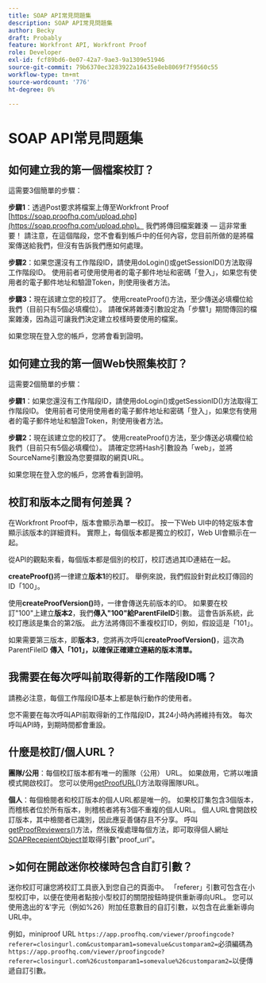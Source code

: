 ```yaml
---
title: SOAP API常見問題集
description: SOAP API常見問題集
author: Becky
draft: Probably
feature: Workfront API, Workfront Proof
role: Developer
exl-id: fcf89bd6-0e07-42a7-9ae3-9a1309e51946
source-git-commit: 79b6370ec3283922a16435e8eb8069f7f9560c55
workflow-type: tm+mt
source-wordcount: '776'
ht-degree: 0%

---
```


# SOAP API常見問題集

## 如何建立我的第一個檔案校訂？

這需要3個簡單的步驟：

**步驟1**：透過Post要求將檔案上傳至Workfront Proof  [https://soap.proofhq.com/upload.php](https://soap.proofhq.com/upload.php)。 我們將傳回檔案雜湊 — 這非常重要！ 請注意，在這個階段，您不會看到帳戶中的任何內容，您目前所做的是將檔案傳送給我們，但沒有告訴我們應如何處理。

**步驟2**：如果您還沒有工作階段ID，請使用doLogin()或getSessionID()方法取得工作階段ID。 使用前者可使用使用者的電子郵件地址和密碼「登入」，如果您有使用者的電子郵件地址和驗證Token，則使用後者方法。

**步驟3：**&#x200B;現在該建立您的校訂了。 使用createProof()方法，至少傳送必填欄位給我們（目前只有5個必填欄位）。 請確保將雜湊引數設定為「步驟1」期間傳回的檔案雜湊，因為這可讓我們決定建立校樣時要使用的檔案。

如果您現在登入您的帳戶，您將會看到證明。

## 如何建立我的第一個Web快照集校訂？

這需要2個簡單的步驟：

**步驟1**：如果您還沒有工作階段ID，請使用doLogin()或getSessionID()方法取得工作階段ID。 使用前者可使用使用者的電子郵件地址和密碼「登入」，如果您有使用者的電子郵件地址和驗證Token，則使用後者方法。

**步驟2：**&#x200B;現在該建立您的校訂了。 使用createProof()方法，至少傳送必填欄位給我們（目前只有5個必填欄位）。 請確定您將Hash引數設為「web」，並將SourceName引數設為您要擷取的網頁URL。

如果您現在登入您的帳戶，您將會看到證明。

## 校訂和版本之間有何差異？

在Workfront Proof中，版本會顯示為單一校訂。 按一下Web UI中的特定版本會顯示該版本的詳細資料。 實際上，每個版本都是獨立的校訂，Web UI會顯示在一起。

從API的觀點來看，每個版本都是個別的校訂，校訂透過其ID連結在一起。

**createProof()**&#x200B;將一律建立&#x200B;**版本1**&#x200B;的校訂。 舉例來說，我們假設針對此校訂傳回的ID「100」。

使用&#x200B;**createProofVersion()**&#x200B;時，一律會傳送先前版本的ID。 如果要在校訂&quot;100&quot;上建立&#x200B;**版本2**，我們&#x200B;**傳入&quot;100&quot;給ParentFileID**&#x200B;引數。 這會告訴系統，此校訂應該是集合的第2版。 此方法將傳回不重複校訂ID，例如，假設這是「101」。

如果需要第三版本，即&#x200B;**版本3**，您將再次呼叫&#x200B;**createProofVersion()**，這次為ParentFileID **傳入「101」，以確保正確建立連結的版本清單。**

## 我需要在每次呼叫前取得新的工作階段ID嗎？

請務必注意，每個工作階段ID基本上都是執行動作的使用者。 

您不需要在每次呼叫API前取得新的工作階段ID，其24小時內將維持有效。 每次呼叫API時，到期時間都會重設。

## 什麼是校訂/個人URL？

**團隊/公用**：每個校訂版本都有唯一的團隊（公用） URL。 如果啟用，它將以唯讀模式開啟校訂。 您可以使用[getProofURL()](https://api.proofhq.com/home/proofs/getproofurl.html)方法取得團隊URL。

**個人**：每個檢閱者和校訂版本的個人URL都是唯一的。 如果校訂集包含3個版本，而稽核者位於所有版本，則稽核者將有3個不重複的個人URL。 個人URL會開啟校訂版本，其中檢閱者已識別，因此應妥善儲存且不分享。 呼叫[getProofReviewers()](https://api.proofhq.com/home/proofs/getproofreviewers.html)方法，然後反複處理每個方法，即可取得個人網址  [SOAPRecepientObject](https://api.proofhq.com/home/objects/soaprecipientobject.html)並取得引數&quot;proof_url&quot;。

## >如何在開啟迷你校樣時包含自訂引數？

迷你校訂可讓您將校訂工具嵌入到您自己的頁面中。 「referer」引數可包含在小型校訂中，以便在使用者點按小型校訂的關閉按鈕時提供重新導向URL。 您可以使用逸出的&#39;&amp;&#39;字元（例如%26）附加任意數目的自訂引數，以包含在此重新導向URL中。

例如，miniproof URL
`https://app.proofhq.com/viewer/proofingcode?referer=closingurl.com&customparam1=somevalue&customparam2=`必須編碼為 
`https://app.proofhq.com/viewer/proofingcode?referer=closingurl.com%26customparam1=somevalue%26customparam2=`以便傳遞自訂引數。


